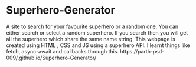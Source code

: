 # Superhero-Generator
A site to search for your favourite superhero or a random one.
You can either search or select a random superhero.
If you search then you will get all the superhero which share the same name string.
This webpage is created using HTML , CSS and JS using a superhero API.
I learnt things like fetch, async-await and callbacks through this.
https://parth-psd-009/.github.io/Superhero-Generator/
